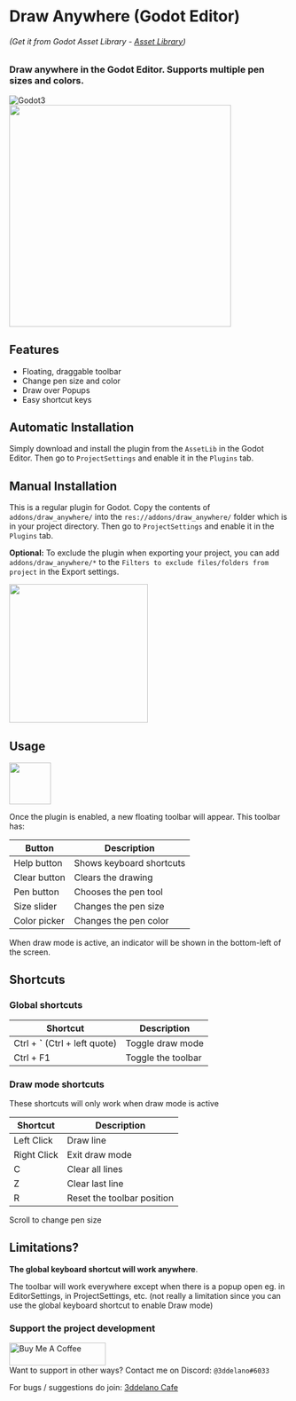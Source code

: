 Draw Anywhere (Godot Editor)
=========================================
###### (Get it from Godot Asset Library - [Asset Library](https://godotengine.org/asset-library/asset/1184))


### Draw anywhere in the Godot Editor. Supports multiple pen sizes and colors.

<img alt="Godot3" src="https://img.shields.io/badge/-Godot >= 3.2.2-478CBF?style=for-the-badge&logo=godotengine&logoWidth=20&logoColor=white" />
<br>


<img src="https://cdn.discordapp.com/attachments/360062738615107605/932968729208315955/plugin_icon.png" height="400">


Features
--------------

- Floating, draggable toolbar
- Change pen size and color
- Draw over Popups
- Easy shortcut keys

Automatic Installation
--------------
Simply download and install the plugin from the `AssetLib` in the Godot Editor. Then go to `ProjectSettings` and enable it in the `Plugins` tab. 

Manual Installation
--------------

This is a regular plugin for Godot.
Copy the contents of `addons/draw_anywhere/` into the `res://addons/draw_anywhere/` folder which is in your project directory. Then go to `ProjectSettings` and enable it in the `Plugins` tab. 

**Optional:** To exclude the plugin when exporting your project, you can add `addons/draw_anywhere/*` to the `Filters to exclude files/folders from project` in the Export settings.

<img src="https://cdn.discordapp.com/attachments/360062738615107605/932954254740717578/unknown.png" height="250">

Usage
--------------

<img src="https://cdn.discordapp.com/attachments/360062738615107605/932968493891084318/unknown.png" height="75">

Once the plugin is enabled, a new floating toolbar will appear. This toolbar has:

| Button       | Description              |
| ------------ | ------------------------ |
| Help button  | Shows keyboard shortcuts |
| Clear button | Clears the drawing       |
| Pen button   | Chooses the pen tool     |
| Size slider  | Changes the pen size     |
| Color picker | Changes the pen color    |

When draw mode is active, an indicator will be shown in the bottom-left of the screen.

Shortcuts
--------------

### Global shortcuts

| Shortcut                         | Description        |
| -------------------------------- | ------------------ |
| Ctrl + **`** (Ctrl + left quote) | Toggle draw mode   |
| Ctrl + F1                        | Toggle the toolbar |

### Draw mode shortcuts
These shortcuts will only work when draw mode is active

| Shortcut    | Description                |
| ----------- | -------------------------- |
| Left Click  | Draw line                  |
| Right Click | Exit draw mode             |
| C           | Clear all lines            |
| Z           | Clear last line            |
| R           | Reset the toolbar position |

Scroll to change pen size


Limitations?
--------------
**The global keyboard shortcut will work anywhere**.

The toolbar will work everywhere except when there is a popup open eg.  in EditorSettings, in ProjectSettings, etc.
(not really a limitation since you can use the global keyboard shortcut to enable Draw mode)

### Support the project development
<a href="https://www.buymeacoffee.com/3ddelano" target="_blank"><img height="41" width="174" src="https://cdn.buymeacoffee.com/buttons/v2/default-red.png" alt="Buy Me A Coffee" width="150" ></a>
<br>
Want to support in other ways? Contact me on Discord: `@3ddelano#6033`

For bugs / suggestions do join: [3ddelano Cafe](https://discord.gg/FZY9TqW)
